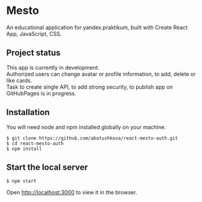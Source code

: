 # Mesto

An educational application for yandex.praktikum, built with Create React App, JavaScript, CSS.

## Project status
This app is currently in development.  
Authorized users can change avatar or profile information, to add, delete or like cards.  
Task to create single API, to add strong security, to publish app on GitHubPages is in progress.

## Installation
You will need node and npm installed globally on your machine.
```
$ git clone https://github.com/abatushkova/react-mesto-auth.git
$ cd react-mesto-auth
$ npm install
```

## Start the local server
```
$ npm start
```
Open [http://localhost:3000](http://localhost:3000) to view it in the browser.
